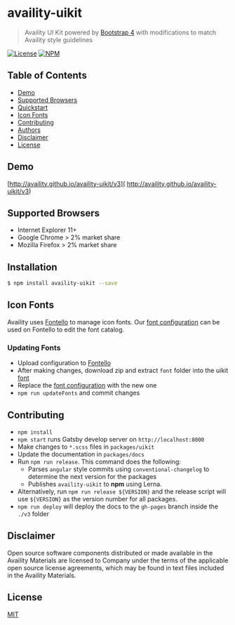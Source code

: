 # availity-uikit

> Availity UI Kit powered by [Bootstrap 4](http://v4-alpha.getbootstrap.com/) with modifications to match Availity style guidelines

[![License](https://img.shields.io/badge/license-MIT-blue.svg?style=for-the-badge&logo=MIT)](http://opensource.org/licenses/MIT)
[![NPM](http://img.shields.io/npm/v/availity-uikit.svg?style=for-the-badge&label=npm)](https://npmjs.org/package/availity-uikit)

## Table of Contents
* [Demo](#demo)
* [Supported Browsers](#supported-browsers)
* [Quickstart](#quickstart)
* [Icon Fonts](#icon-fonts)
* [Contributing](#contributing)
* [Authors](#authors)
* [Disclaimer](#disclaimer)
* [License](#license)

## Demo

[http://availity.github.io/availity-uikit/v3]( http://availity.github.io/availity-uikit/v3)

## Supported Browsers

* Internet Explorer 11+
* Google Chrome > 2% market share
* Mozilla Firefox > 2% market share

## Installation

>
```bash
$ npm install availity-uikit --save
```
## Icon Fonts

Availity uses [Fontello](http://fontello.com/) to manage icon fonts.  Our [font configuration](./packages/uikit/fonts/config.json) can be used on Fontello to edit the font catalog.

### Updating Fonts

+ Upload configuration to [Fontello](http://fontello.com/)
+ After making changes, download zip and extract `font` folder into the uikit [font](./packages/uikit/fonts/)
+ Replace the [font configuration](./packages/uikit/fonts/config.json) with the new one
+ `npm run updateFonts` and commit changes

## Contributing

+ `npm install`
+ `npm start` runs Gatsby develop server on `http://localhost:8000`
+ Make changes to `*.scss` files in  `packages/uikit`
+ Update the documentation in `packages/docs`
+ Run `npm run release`. This command does the following:
    + Parses `angular` style commits using `conventional-changelog` to determine the next version for the packages
    + Publishes `availity-uikit` to **npm** using Lerna.
+ Alternatively, run `npm run release ${VERSION}` and the release script will use `${VERSION}` as the version number for all packages.
+ `npm run deploy` will deploy the docs to the `gh-pages` branch inside the `./v3` folder

## Disclaimer

Open source software components distributed or made available in the Availity Materials are licensed to Company under the terms of the applicable open source license agreements, which may be found in text files included in the Availity Materials.

## License

[MIT](./LICENSE)
